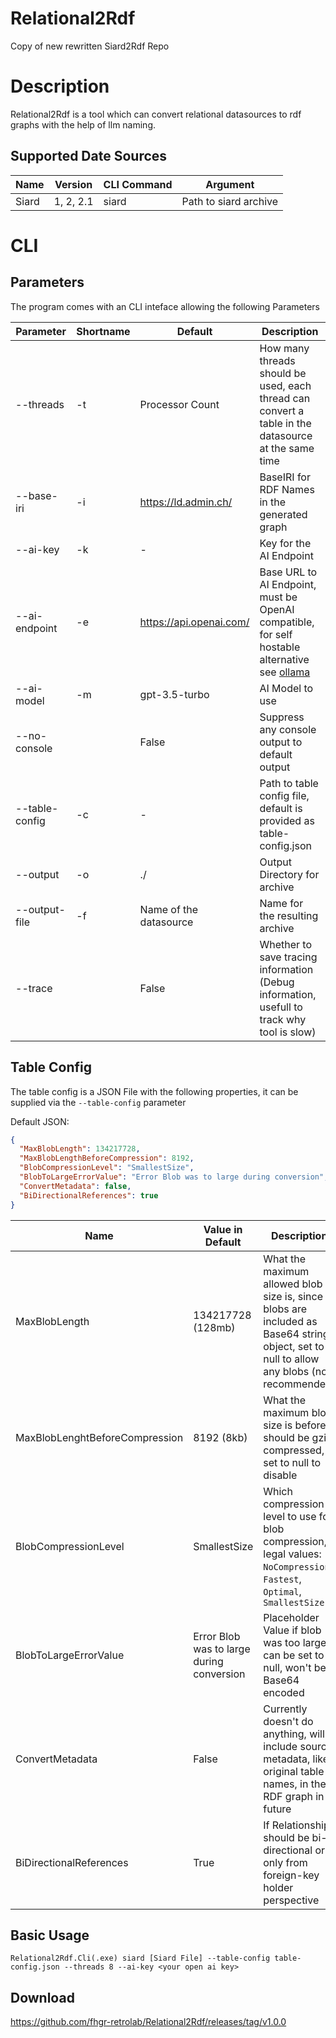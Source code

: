 # Relational2Rdf
Copy of new rewritten Siard2Rdf Repo

# Description
Relational2Rdf is a tool which can convert relational datasources to rdf graphs with the help of llm naming.

## Supported Date Sources
| Name  | Version   | CLI Command | Argument              |
|-------|-----------|-------------|-----------------------|
| Siard | 1, 2, 2.1 | siard       | Path to siard archive |

# CLI

## Parameters
The program comes with an CLI inteface allowing the following Parameters


| Parameter      | Shortname | Default                 | Description                                                                                                        |
|----------------|-----------|-------------------------|--------------------------------------------------------------------------------------------------------------------|
| --threads      | -t        | Processor Count         | How many threads should be used, each thread can convert a table in the datasource at the same time                |
| --base-iri     | -i        | https://ld.admin.ch/    | BaseIRI for RDF Names in the generated graph                                                                       |
| --ai-key       | -k        | -                       | Key for the AI Endpoint                                                                                            |
| --ai-endpoint  | -e        | https://api.openai.com/ | Base URL to AI Endpoint, must be OpenAI compatible, for self hostable alternative see [ollama](https://github.com/ollama/ollama) |
| --ai-model     | -m        | gpt-3.5-turbo           | AI Model to use                                                                                                    |
| --no-console   |           | False                   | Suppress any console output to default output                                                                      |
| --table-config | -c        | -                       | Path to table config file, default is provided as table-config.json                                                |
| --output       | -o        | ./                      | Output Directory for archive                                                                                       |
| --output-file  | -f        | Name of the datasource  | Name for the resulting archive                                                                                     |
| --trace        |           | False                   | Whether to save tracing information (Debug information, usefull to track why tool is slow)                         |

## Table Config

The table config is a JSON File with the following properties, it can be supplied via the `--table-config` parameter

Default JSON:
```json
{
  "MaxBlobLength": 134217728,
  "MaxBlobLengthBeforeCompression": 8192,
  "BlobCompressionLevel": "SmallestSize",
  "BlobToLargeErrorValue": "Error Blob was to large during conversion",
  "ConvertMetadata": false,
  "BiDirectionalReferences": true
}
```

| Name                           | Value in Default                          | Description                                                                                                                               |
|--------------------------------|-------------------------------------------|-------------------------------------------------------------------------------------------------------------------------------------------|
| MaxBlobLength                  | 134217728 (128mb)                         | What the maximum allowed blob size is, since blobs are included as Base64 string object, set to null to allow any blobs (not recommended) |
| MaxBlobLenghtBeforeCompression | 8192 (8kb)                                | What the maximum blob size is before it should be gzip compressed, set to null to disable                                                 |
| BlobCompressionLevel           | SmallestSize                              | Which compression level to use for blob compression, legal values: `NoCompression`, `Fastest`, `Optimal`, `SmallestSize`                  |
| BlobToLargeErrorValue          | Error Blob was to large during conversion | Placeholder Value if blob was too large, can be set to null, won't be Base64 encoded                                                      |
| ConvertMetadata                | False                                     | Currently doesn't do anything, will include source metadata, like original table names, in the RDF graph in future                        |
| BiDirectionalReferences        | True                                      | If Relationships should be bi-directional or only from foreign-key holder perspective                                                     |

## Basic Usage
`Relational2Rdf.Cli(.exe) siard [Siard File] --table-config table-config.json --threads 8 --ai-key <your open ai key>`

## Download
https://github.com/fhgr-retrolab/Relational2Rdf/releases/tag/v1.0.0
